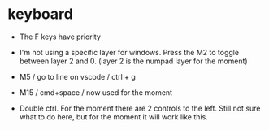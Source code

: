 # keyboard

- The F keys have priority
- I'm not using a specific layer for windows. Press the M2 to toggle between layer 2 and 0. (layer 2 is the numpad layer for the moment)

- M5 / go to line on vscode / ctrl + g
- M15 / cmd+space / now used for the moment
- Double ctrl. For the moment there are 2 controls to the left. Still not sure what to do here, but for the moment it will work like this.
